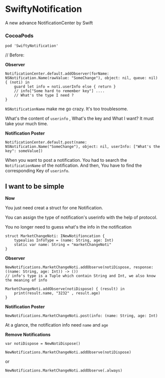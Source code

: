 # SwiftyNotification
A new advance NotificationCenter by Swift

### CocoaPods

```
pod 'SwiftyNotification'

```

 // Before:

**Observer** 

```
NotificationCenter.default.addObserver(forName: NSNotification.Name(rawValue: "SomeChange"), object: nil, queue: nil) { (noti) in
    guard let info = noti.userInfo else { return }
    // info["Some hard to remember key"] ....
    // What's the type I need ?
}

```

`NSNotificationName` make me go crazy. It's too troublesome.

What's the content of `userinfo` , What's the key and What I want?  It must take your much time.

**Notification Poster**

```
NotificationCenter.default.post(name: NSNotification.Name("SomeChange"), object: nil, userInfo: ["What's the key": someValue])
```

When you want to post a notification. You had to search the `NotificationName` of the notification. And then, You have to find the corresponding Key of `userinfo`. 


## I want to be simple


**Now**

You just need creat a struct for one Notification.

You can assign the type of notification's userinfo with the help of protocol.

You no longer need to guess what's the info in the notification

```
struct MarketChangeNoti: INewNotifioncation {
    typealias InfoType = (name: String, age: Int)
    static var name: String = "marketChangeNoti"
}

```

**Observer** 

```
NewNotifications.MarketChangeNoti.addObserve(notiDispose, response: ((name: String, age: Int)) -> ())
// info's type is a Tuple which contain String and Int, we also know the meaning of info

MarketChangeNoti.addObserve(notiDispose) { (result) in
    print(result.name, "3232" , result.age)
}
```

**Notification Poster**

```
NewNotifications.MarketChangeNoti.post(info: (name: String, age: Int)
```
At a glance, the notification info need `name` and `age`

**Remove Notifications**

```
var notiDispose = NewNotiDispose()

NewNotifications.MarketChangeNoti.addObserve(notiDispose)

```
or 

```
NewNotifications.MarketChangeNoti.addObserve(.always)
```
